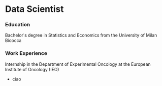 # Data Scientist

### Education
Bachelor's degree in Statistics and Economics from the University of Milan Bicocca
### Work Experience
Internship in the Department of Experimental Oncology at the European Institute of Oncology (IEO)
- ciao
